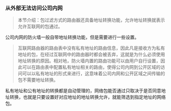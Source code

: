 ### 从外部无法访问公司内网

> 本节介绍：包过滤方式的路由器还具备地址转换功能，允许地址转换就表示允许互联网的包通过。

公司内网的防火墙一般自带地址转换功能，但是需要进行一些设置。

> 互联网路由器的路由表中没有私有地址的路由信息，因此凡是接收方为私有地址的包，在经过互联网中的路由器时都会被丢弃，这就是为什么必须使用地址转换的原因。相对地，防火墙内置的路由功能可以由用户自行设置，因此可以在路由表中配置私有地址相关的路由，使得公司内网到公开区域的访问可以以私有地址的形式来进行，这意味着公司内网和公开区域之间传输的包不需要地址转换。

私有地址和公有地址的转换都是自动管理的，网络包能否通过只取决于是否同意地址转换，也就是只要设置好对应地址的地址转换允许，就能筛选到指定地址的网络包。

